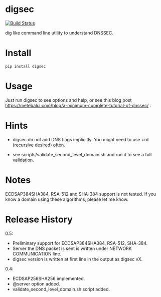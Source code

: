 # digsec

[![Build Status](https://travis-ci.com/metebalci/digsec.svg?branch=master)](https://travis-ci.com/metebalci/digsec)

dig like command line utility to understand DNSSEC.

# Install

`pip install digsec`

# Usage

Just run digsec to see options and help, or see this blog post https://metebalci.com/blog/a-minimum-complete-tutorial-of-dnssec/ .

# Hints

- digsec do not add DNS flags implicitly. You might need to use +rd (recursive desired) often.

- see scripts/validate_second_level_domain.sh and run it to see a full validation.

# Notes

ECDSAP384SHA384, RSA-512 and SHA-384 support is not tested. If you know a domain using these algorithms, please let me know.

# Release History

0.5:
  - Preliminary support for ECDSAP384SHA384, RSA-512, SHA-384.
  - Server the DNS packet is sent is written under NETWORK COMMUNICATION line.
  - digsec version is written at first line in the output as digsec vX.

0.4: 
  - ECDSAP256SHA256 implemented. 
  - @server option added. 
  - validate_second_level_domain.sh script added.
